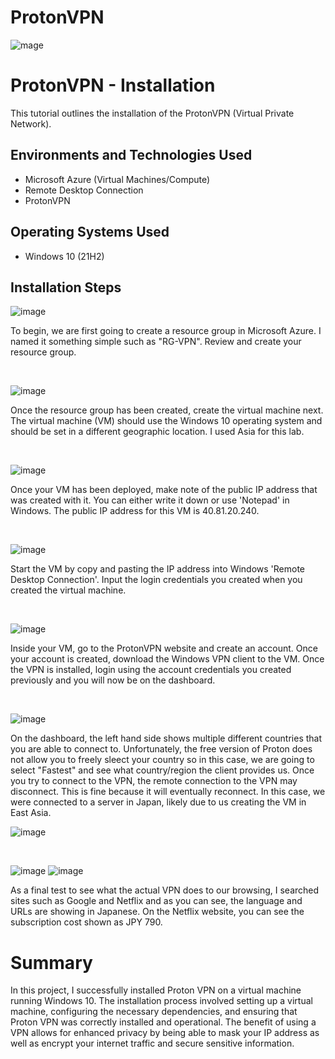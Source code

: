 # ProtonVPN
<p align="center">

![mage](https://github.com/jrford32/ProtonVPN/assets/101678489/3b2fff55-72f2-4d9b-a457-f332a65fddad)

</p>

<h1>ProtonVPN - Installation</h1>
This tutorial outlines the installation of the ProtonVPN (Virtual Private Network).<br />

<h2>Environments and Technologies Used</h2>

- Microsoft Azure (Virtual Machines/Compute)
- Remote Desktop Connection
- ProtonVPN

<h2>Operating Systems Used </h2>

- Windows 10</b> (21H2)

<h2>Installation Steps</h2>

<p>

![image](https://github.com/jrford32/ProtonVPN/assets/101678489/cf077a17-7e0f-412c-b9d7-82764a4075a4)

</p>
<p>
To begin, we are first going to create a resource group in Microsoft Azure. I named it something simple such as "RG-VPN". Review and create your resource group.
</p>
<br />

<p>

![image](https://github.com/jrford32/ProtonVPN/assets/101678489/e8ae1227-0cb4-42e6-b743-1f06f87712b2)

</p>
<p>
Once the resource group has been created, create the virtual machine next. The virtual machine (VM) should use the Windows 10 operating system and should be set in a different geographic location. I used Asia for this lab.
</p>
<br />

<p>

![image](https://github.com/jrford32/ProtonVPN/assets/101678489/8a952103-a777-4ea7-b03b-382212c29374)

</p>
<p>
Once your VM has been deployed, make note of the public IP address that was created with it. You can either write it down or use 'Notepad' in Windows. The public IP address for this VM is 40.81.20.240.
</p>
<br />

<p>

![image](https://github.com/jrford32/ProtonVPN/assets/101678489/5ebd2668-db41-404f-ae5e-9cd60c93fcfd)

</p>
<p>
Start the VM by copy and pasting the IP address into Windows 'Remote Desktop Connection'. Input the login credentials you created when you created the virtual machine.
</p>
<br />

<p>

![image](https://github.com/jrford32/ProtonVPN/assets/101678489/7cf43451-26ec-4f68-ad55-e3ad08eca6da)

</p>
<p>
Inside your VM, go to the ProtonVPN website and create an account. Once your account is created, download the Windows VPN client to the VM. Once the VPN is installed, login using the account credentials you created previously and you will now be on the dashboard.
</p>
<br />

<p>

![image](https://github.com/jrford32/ProtonVPN/assets/101678489/6aead215-f7e2-4baf-afb5-10f937cab361)

</p>
<p>
On the dashboard, the left hand side shows multiple different countries that you are able to connect to. Unfortunately, the free version of Proton does not allow you to freely sleect your country so in this case, we are going to select "Fastest" and see what country/region the client provides us. Once you try to connect to the VPN, the remote connection to the VPN may disconnect. This is fine because it will eventually reconnect. In this case, we were connected to a server in Japan, likely due to us creating the VM in East Asia.

![image](https://github.com/jrford32/ProtonVPN/assets/101678489/dadb9cf5-66e9-48e8-86f0-5712089fdc0f)
  
</p>
<br />

![image](https://github.com/jrford32/ProtonVPN/assets/101678489/88e13833-2d1e-4856-9b98-56df01823271)
![image](https://github.com/jrford32/ProtonVPN/assets/101678489/3edd62a2-e34d-4a54-af34-67d47ae07a0a)

As a final test to see what the actual VPN does to our browsing, I searched sites such as Google and Netflix and as you can see, the language and URLs are showing in Japanese. On the Netflix website, you can see the subscription cost shown as JPY 790.

<h1>Summary</h1>
In this project, I successfully installed Proton VPN on a virtual machine running Windows 10. The installation process involved setting up a virtual machine, configuring the necessary dependencies, and ensuring that Proton VPN was correctly installed and operational. The benefit of using a VPN allows for enhanced privacy by being able to mask your IP address as well as encrypt your internet traffic and secure sensitive information.
